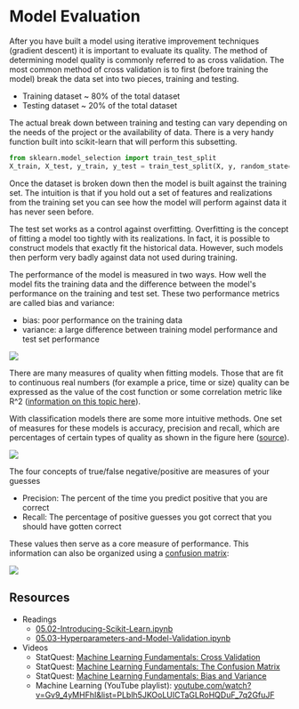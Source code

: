 # Model Evaluation
After you have built a model using iterative improvement techniques (gradient descent) it is important to evaluate its quality. The method of determining model quality is commonly referred to as cross validation. The most common method of cross validation is to first (before training the model) break the data set into two pieces, training and testing.
- Training dataset ~ 80% of the total dataset
- Testing dataset ~ 20% of the total dataset

The actual break down between training and testing can vary depending on the needs of the project or the availability of data. There is a very handy function built into scikit-learn that will perform this subsetting.

```python
from sklearn.model_selection import train_test_split 
X_train, X_test, y_train, y_test = train_test_split(X, y, random_state=0) 
```

Once the dataset is broken down then the model is built against the training set. The intuition is that if you hold out a set of features and realizations from the training set you can see how the model will perform against data it has never seen before. 

The test set works as a control against overfitting.  Overfitting is the concept of fitting a model too tightly with its realizations. In fact, it is possible to construct models that exactly fit the historical data. However, such models then perform very badly against data not used during training. 

The performance of the model is measured in two ways. How well the model fits the training data and the difference between the model's performance on the training and test set. These two performance metrics are called bias and variance:
- bias: poor performance on the training data
- variance: a large difference between training model performance and test set performance

![](https://lh6.googleusercontent.com/20YsbCrQM_jtD99EoHVrcFp54FqhraTeyJmQYN4qVLqt7jG5aShnT0dr44Ss2lcdI3iCOg_Z_JHwsvbi77VT5A0JIlAxdtmM90koEGKJNFisoOdmoRXejzTeL0XDCgpwQbyffOk)

There are many measures of quality when fitting models. Those that are fit to continuous real numbers (for example a price, time or size) quality can be expressed as the value of the cost function or some correlation metric like R^2 ([information on this topic here](https://en.wikipedia.org/wiki/Coefficient_of_determination)). 

With classification models there are some more intuitive methods. One set of measures for these models is accuracy, precision and recall, which are percentages of certain types of quality as shown in the figure here ([source](https://en.wikipedia.org/wiki/Precision_and_recall)).

![](https://lh5.googleusercontent.com/D0a1Uu_b4ApyzJX4FkU20IfksuRfVDd7AKzcezmi03O_mJAHrwf925VVXIScGg6J-_bH3yROIkR3z8R1F2-pcjSXmR7NvF10169uvqYRo70tz8yR-emiDjkaA5CKn38fZ_2qRo8)

The four concepts of true/false negative/positive are measures of your guesses 
- Precision: The percent of the time you predict positive that you are correct
- Recall: The percentage of positive guesses you got correct that you should have gotten correct

These values then serve as a core measure of performance. This information can also be organized using a [confusion matrix](https://en.wikipedia.org/wiki/Confusion_matrix):

![](https://lh5.googleusercontent.com/P5H1wOfDy7bw8T75tSiJMybXngiiVtKYKGzB3R_YwH3JnytMwYlDGcQzw1yIC0JHKbl6rfgJUgQQ8Qia-FrHMkCjIvfK6_haxIzLndw-Glcrx3RV2Ay2vz7F78l3z8L7xy3bRng)

## Resources
- Readings
  - [05.02-Introducing-Scikit-Learn.ipynb](https://github.com/jakevdp/PythonDataScienceHandbook/blob/master/notebooks/05.02-Introducing-Scikit-Learn.ipynb)
  - [05.03-Hyperparameters-and-Model-Validation.ipynb](https://github.com/jakevdp/PythonDataScienceHandbook/blob/master/notebooks/05.03-Hyperparameters-and-Model-Validation.ipynb)
- Videos
  - StatQuest: [Machine Learning Fundamentals: Cross Validation](https://youtu.be/fSytzGwwBVw)
  - StatQuest: [Machine Learning Fundamentals: The Confusion Matrix](https://youtu.be/Kdsp6soqA7o)
  - StatQuest: [Machine Learning Fundamentals: Bias and Variance](https://youtu.be/EuBBz3bI-aA)
  - Machine Learning (YouTube playlist): [youtube.com/watch?v=Gv9_4yMHFhI&list=PLblh5JKOoLUICTaGLRoHQDuF_7q2GfuJF](https://www.youtube.com/watch?v=Gv9_4yMHFhI&list=PLblh5JKOoLUICTaGLRoHQDuF_7q2GfuJF)
